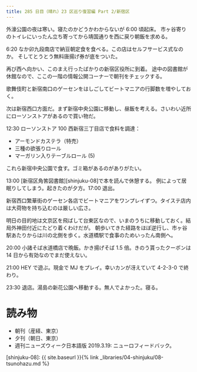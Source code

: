 ```yaml
---
title: 285 日目（晴れ）23 区巡り復習編 Part 2/新宿区
---
```


外濠公園の夜は寒い。寝たのかどうかわからないが 6:00 頃起床。
市ヶ谷寄りのトイレにいったん立ち寄ってから靖国通りを西に戻り朝飯を求める。

6:20 なか卯九段南店で納豆朝定食を食べる。この店はセルフサービス式なのか。
そしてとうとう無料唐揚げ券が底をついた。

再び西へ向かい、このまえ行ったばかりの新宿区役所に到着。
途中の図書館が休館なので、ここの一階の情報公開コーナーで朝刊をチェックする。

歌舞伎町と新宿南口のゲーセンをはしごしてビートマニアの行脚数を増やしておく。

次は新宿西口方面だ。まず新宿中央公園に移動し、昼飯を考える。さいわい近所にローソンストアがあるので買い物だ。

12:30 ローソンストア 100 西新宿三丁目店で食料を調達：
* アーモンドカステラ（特売）
* 三種の欲張りロール
* マーガリン入りテーブルロール (5)

これら新宿中央公園で食す。ゴミ箱があるのがありがたい。

13:00 [新宿区角筈図書館][shinjuku-08]で本を読んで休憩する。
例によって居眠りしてしまう。起きたのが夕方。17:00 退出。

新宿西口繁華街のゲーセン各店でビートマニアをワンプレイずつ。タイステ店内は大荷物を持ち込むのは厳しい広さ。

明日の目的地は文京区を飛ばして台東区なので、いまのうちに移動しておく。結局外神田付近にたどり着くわけだが。
朝歩いてきた経路をほぼ逆行し、市ヶ谷駅あたりからは川の北側を歩く。水道橋駅で食事のためいったん南側へ。

20:00 小諸そば水道橋店で晩飯。かき揚げそば 1.5 倍。きのう貰ったクーポンは 14 日から有効なのでまだ使えない。

21:00 HEY で遊ぶ。現金で MJ をプレイ。幸いカンが冴えていて 4-2-3-0 で終わり。

23:30 退店。湯島の新花公園へ移動する。無人でよかった。寝る。

# 読み物

* 朝刊（産経、東京）
* 夕刊（朝日、東京）
* 週刊ニューズウィーク日本語版 2019.3.19: ニューロフィードバック。

[shinjuku-08]: {{ site.baseurl }}{% link _libraries/04-shinjuku/08-tsunohazu.md %}
